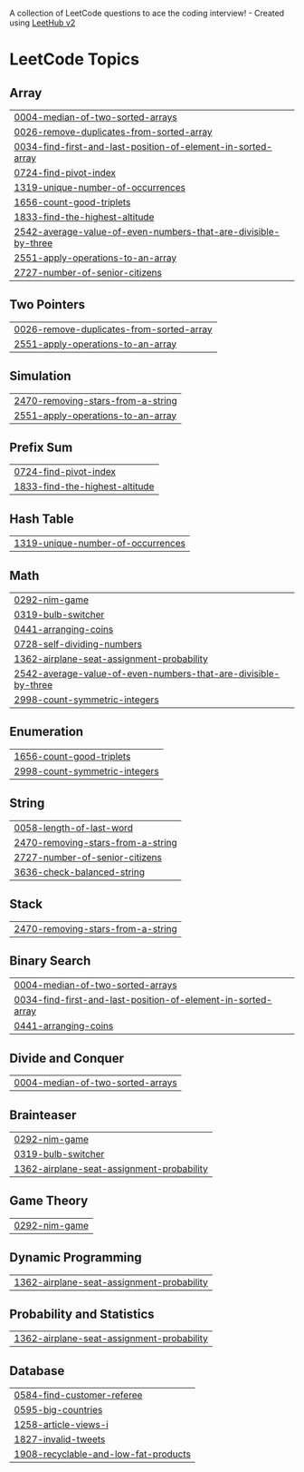 A collection of LeetCode questions to ace the coding interview! - Created using [LeetHub v2](https://github.com/arunbhardwaj/LeetHub-2.0)
<!---LeetCode Topics Start-->
# LeetCode Topics
## Array
|  |
| ------- |
| [0004-median-of-two-sorted-arrays](https://github.com/Tamil761/LeetCode/tree/master/0004-median-of-two-sorted-arrays) |
| [0026-remove-duplicates-from-sorted-array](https://github.com/Tamil761/LeetCode/tree/master/0026-remove-duplicates-from-sorted-array) |
| [0034-find-first-and-last-position-of-element-in-sorted-array](https://github.com/Tamil761/LeetCode/tree/master/0034-find-first-and-last-position-of-element-in-sorted-array) |
| [0724-find-pivot-index](https://github.com/Tamil761/LeetCode/tree/master/0724-find-pivot-index) |
| [1319-unique-number-of-occurrences](https://github.com/Tamil761/LeetCode/tree/master/1319-unique-number-of-occurrences) |
| [1656-count-good-triplets](https://github.com/Tamil761/LeetCode/tree/master/1656-count-good-triplets) |
| [1833-find-the-highest-altitude](https://github.com/Tamil761/LeetCode/tree/master/1833-find-the-highest-altitude) |
| [2542-average-value-of-even-numbers-that-are-divisible-by-three](https://github.com/Tamil761/LeetCode/tree/master/2542-average-value-of-even-numbers-that-are-divisible-by-three) |
| [2551-apply-operations-to-an-array](https://github.com/Tamil761/LeetCode/tree/master/2551-apply-operations-to-an-array) |
| [2727-number-of-senior-citizens](https://github.com/Tamil761/LeetCode/tree/master/2727-number-of-senior-citizens) |
## Two Pointers
|  |
| ------- |
| [0026-remove-duplicates-from-sorted-array](https://github.com/Tamil761/LeetCode/tree/master/0026-remove-duplicates-from-sorted-array) |
| [2551-apply-operations-to-an-array](https://github.com/Tamil761/LeetCode/tree/master/2551-apply-operations-to-an-array) |
## Simulation
|  |
| ------- |
| [2470-removing-stars-from-a-string](https://github.com/Tamil761/LeetCode/tree/master/2470-removing-stars-from-a-string) |
| [2551-apply-operations-to-an-array](https://github.com/Tamil761/LeetCode/tree/master/2551-apply-operations-to-an-array) |
## Prefix Sum
|  |
| ------- |
| [0724-find-pivot-index](https://github.com/Tamil761/LeetCode/tree/master/0724-find-pivot-index) |
| [1833-find-the-highest-altitude](https://github.com/Tamil761/LeetCode/tree/master/1833-find-the-highest-altitude) |
## Hash Table
|  |
| ------- |
| [1319-unique-number-of-occurrences](https://github.com/Tamil761/LeetCode/tree/master/1319-unique-number-of-occurrences) |
## Math
|  |
| ------- |
| [0292-nim-game](https://github.com/Tamil761/LeetCode/tree/master/0292-nim-game) |
| [0319-bulb-switcher](https://github.com/Tamil761/LeetCode/tree/master/0319-bulb-switcher) |
| [0441-arranging-coins](https://github.com/Tamil761/LeetCode/tree/master/0441-arranging-coins) |
| [0728-self-dividing-numbers](https://github.com/Tamil761/LeetCode/tree/master/0728-self-dividing-numbers) |
| [1362-airplane-seat-assignment-probability](https://github.com/Tamil761/LeetCode/tree/master/1362-airplane-seat-assignment-probability) |
| [2542-average-value-of-even-numbers-that-are-divisible-by-three](https://github.com/Tamil761/LeetCode/tree/master/2542-average-value-of-even-numbers-that-are-divisible-by-three) |
| [2998-count-symmetric-integers](https://github.com/Tamil761/LeetCode/tree/master/2998-count-symmetric-integers) |
## Enumeration
|  |
| ------- |
| [1656-count-good-triplets](https://github.com/Tamil761/LeetCode/tree/master/1656-count-good-triplets) |
| [2998-count-symmetric-integers](https://github.com/Tamil761/LeetCode/tree/master/2998-count-symmetric-integers) |
## String
|  |
| ------- |
| [0058-length-of-last-word](https://github.com/Tamil761/LeetCode/tree/master/0058-length-of-last-word) |
| [2470-removing-stars-from-a-string](https://github.com/Tamil761/LeetCode/tree/master/2470-removing-stars-from-a-string) |
| [2727-number-of-senior-citizens](https://github.com/Tamil761/LeetCode/tree/master/2727-number-of-senior-citizens) |
| [3636-check-balanced-string](https://github.com/Tamil761/LeetCode/tree/master/3636-check-balanced-string) |
## Stack
|  |
| ------- |
| [2470-removing-stars-from-a-string](https://github.com/Tamil761/LeetCode/tree/master/2470-removing-stars-from-a-string) |
## Binary Search
|  |
| ------- |
| [0004-median-of-two-sorted-arrays](https://github.com/Tamil761/LeetCode/tree/master/0004-median-of-two-sorted-arrays) |
| [0034-find-first-and-last-position-of-element-in-sorted-array](https://github.com/Tamil761/LeetCode/tree/master/0034-find-first-and-last-position-of-element-in-sorted-array) |
| [0441-arranging-coins](https://github.com/Tamil761/LeetCode/tree/master/0441-arranging-coins) |
## Divide and Conquer
|  |
| ------- |
| [0004-median-of-two-sorted-arrays](https://github.com/Tamil761/LeetCode/tree/master/0004-median-of-two-sorted-arrays) |
## Brainteaser
|  |
| ------- |
| [0292-nim-game](https://github.com/Tamil761/LeetCode/tree/master/0292-nim-game) |
| [0319-bulb-switcher](https://github.com/Tamil761/LeetCode/tree/master/0319-bulb-switcher) |
| [1362-airplane-seat-assignment-probability](https://github.com/Tamil761/LeetCode/tree/master/1362-airplane-seat-assignment-probability) |
## Game Theory
|  |
| ------- |
| [0292-nim-game](https://github.com/Tamil761/LeetCode/tree/master/0292-nim-game) |
## Dynamic Programming
|  |
| ------- |
| [1362-airplane-seat-assignment-probability](https://github.com/Tamil761/LeetCode/tree/master/1362-airplane-seat-assignment-probability) |
## Probability and Statistics
|  |
| ------- |
| [1362-airplane-seat-assignment-probability](https://github.com/Tamil761/LeetCode/tree/master/1362-airplane-seat-assignment-probability) |
## Database
|  |
| ------- |
| [0584-find-customer-referee](https://github.com/Tamil761/LeetCode/tree/master/0584-find-customer-referee) |
| [0595-big-countries](https://github.com/Tamil761/LeetCode/tree/master/0595-big-countries) |
| [1258-article-views-i](https://github.com/Tamil761/LeetCode/tree/master/1258-article-views-i) |
| [1827-invalid-tweets](https://github.com/Tamil761/LeetCode/tree/master/1827-invalid-tweets) |
| [1908-recyclable-and-low-fat-products](https://github.com/Tamil761/LeetCode/tree/master/1908-recyclable-and-low-fat-products) |
<!---LeetCode Topics End-->